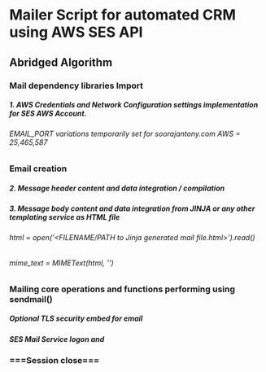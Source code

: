 
# Mailer Script for automated CRM using AWS SES API 
## Abridged Algorithm
### Mail dependency libraries Import
##### 1. AWS Credentials and Network Configuration settings implementation for SES AWS Account. 
###### EMAIL_PORT variations temporarily set for soorajantony.com AWS = 25,465,587
### Email creation
##### 2. Message header content and data integration / compilation
##### 3. Message body content and data integration from JINJA or any other templating service as HTML file
###### html = open('<FILENAME/PATH to Jinja generated mail file.html>').read()
###### mime_text = MIMEText(html, '<Email content data format type>')
### Mailing core operations and functions performing using sendmail()
##### Optional TLS security embed for email 
##### SES Mail Service logon and 
### ===Session close===
